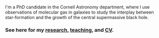 
I'm a PhD candidate in the Cornell Astronomy department, where I use observations of molecular gas in galaxies to study the interplay between star-formation and the growth of the central supermassive black hole. 

### See here for my [research](./content/pages/research.md), [teaching](./content/pages/teaching.md), and [CV](./content/pages/vitae.md). 

